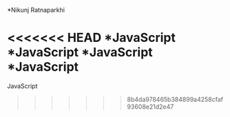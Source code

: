 *Nikunj Ratnaparkhi

<<<<<<< HEAD
*JavaScript
*JavaScript
*JavaScript
*JavaScript
=======
JavaScript
>>>>>>> 8b4da978465b384899a4258cfaf93608e21d2e47
